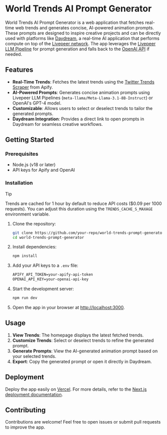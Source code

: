 # World Trends AI Prompt Generator

World Trends AI Prompt Generator is a web application that fetches real-time web trends and generates concise, AI-powered animation prompts. These prompts are designed to inspire creative projects and can be directly used with platforms like [Daydream](https://daydream.live), a real-time AI application that performs compute on top of the [Livepeer network](https://livepeer.org). The app leverages the [Livepeer LLM Pipeline](https://docs.livepeer.org/ai/pipelines/llm) for prompt generation and falls back to the [OpenAI API](https://openai.com/api/) if needed.

## Features

- **Real-Time Trends**: Fetches the latest trends using the [Twitter Trends Scraper](https://apify.com/karamelo/twitter-trends-scraper) from Apify.
- **AI-Powered Prompts**: Generates concise animation prompts using Livepeer LLM Pipelines (`meta-llama/Meta-Llama-3.1-8B-Instruct`) or OpenAI's GPT-4 model.
- **Customizable**: Allows users to select or deselect trends to tailor the generated prompts.
- **Daydream Integration**: Provides a direct link to open prompts in Daydream for seamless creative workflows.

## Getting Started

### Prerequisites

- Node.js (v18 or later)
- API keys for Apify and OpenAI

### Installation

> [!TIP]
> Trends are cached for 1 hour by default to reduce API costs ($0.09 per 1000 requests). You can adjust this duration using the `TRENDS_CACHE_S_MAXAGE` environment variable.

1. Clone the repository:

   ```bash
   git clone https://github.com/your-repo/world-trends-prompt-generator.git
   cd world-trends-prompt-generator
   ```

2. Install dependencies:

   ```bash
   npm install
   ```

3. Add your API keys to a `.env` file:

   ```txt
   APIFY_API_TOKEN=your-apify-api-token
   OPENAI_API_KEY=your-openai-api-key
   ```

4. Start the development server:

   ```bash
   npm run dev
   ```

5. Open the app in your browser at [http://localhost:3000](http://localhost:3000).

## Usage

1. **View Trends**: The homepage displays the latest fetched trends.
2. **Customize Trends**: Select or deselect trends to refine the generated prompt.
3. **Generate Prompts**: View the AI-generated animation prompt based on your selected trends.
4. **Export**: Copy the generated prompt or open it directly in Daydream.

## Deployment

Deploy the app easily on [Vercel](https://vercel.com). For more details, refer to the [Next.js deployment documentation](https://nextjs.org/docs/app/building-your-application/deploying).

## Contributing

Contributions are welcome! Feel free to open issues or submit pull requests to improve the app.
